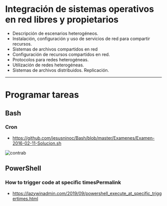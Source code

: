 # Integración de sistemas operativos en red libres y propietarios
- Descripción de escenarios heterogéneos.
- Instalación, configuración y uso de servicios de red para compartir recursos.
- Sistemas de archivos compartidos en red
- Configuración de recursos compartidos en red.
- Protocolos para redes heterogéneas.
- Utilización de redes heterogéneas.
- Sistemas de archivos distribuidos. Replicación. 

------------------

# Programar tareas
## Bash
### Cron
* https://github.com/jesusninoc/Bash/blob/master/Examenes/Examen-2016-02-11-Solucion.sh
<img src="https://www.redeszone.net/app/uploads/2017/01/Linux-cron-crontab-a%C3%B1adir-tareas-periodicas.png" alt="contrab">

## PowerShell
### How to trigger code at specific timesPermalink
* https://lazywinadmin.com/2019/09/powershell_execute_at_specific_triggertimes.html 
